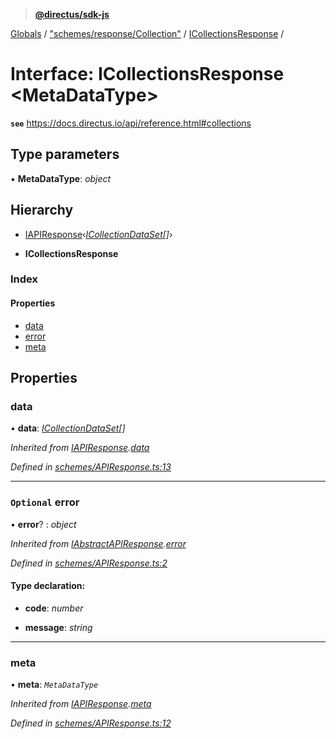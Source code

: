 > **[@directus/sdk-js](../README.md)**

[Globals](../README.md) / ["schemes/response/Collection"](../modules/_schemes_response_collection_.md) / [ICollectionsResponse](_schemes_response_collection_.icollectionsresponse.md) /

# Interface: ICollectionsResponse <**MetaDataType**>

**`see`** https://docs.directus.io/api/reference.html#collections

## Type parameters

▪ **MetaDataType**: *object*

## Hierarchy

  * [IAPIResponse](_schemes_apiresponse_.iapiresponse.md)‹*[ICollectionDataSet](_schemes_response_collection_.icollectiondataset.md)[]*›

  * **ICollectionsResponse**

### Index

#### Properties

* [data](_schemes_response_collection_.icollectionsresponse.md#data)
* [error](_schemes_response_collection_.icollectionsresponse.md#optional-error)
* [meta](_schemes_response_collection_.icollectionsresponse.md#meta)

## Properties

###  data

• **data**: *[ICollectionDataSet](_schemes_response_collection_.icollectiondataset.md)[]*

*Inherited from [IAPIResponse](_schemes_apiresponse_.iapiresponse.md).[data](_schemes_apiresponse_.iapiresponse.md#data)*

*Defined in [schemes/APIResponse.ts:13](https://github.com/janbiasi/sdk-js/blob/75383ea/src/schemes/APIResponse.ts#L13)*

___

### `Optional` error

• **error**? : *object*

*Inherited from [IAbstractAPIResponse](_schemes_apiresponse_.iabstractapiresponse.md).[error](_schemes_apiresponse_.iabstractapiresponse.md#optional-error)*

*Defined in [schemes/APIResponse.ts:2](https://github.com/janbiasi/sdk-js/blob/75383ea/src/schemes/APIResponse.ts#L2)*

#### Type declaration:

* **code**: *number*

* **message**: *string*

___

###  meta

• **meta**: *`MetaDataType`*

*Inherited from [IAPIResponse](_schemes_apiresponse_.iapiresponse.md).[meta](_schemes_apiresponse_.iapiresponse.md#meta)*

*Defined in [schemes/APIResponse.ts:12](https://github.com/janbiasi/sdk-js/blob/75383ea/src/schemes/APIResponse.ts#L12)*